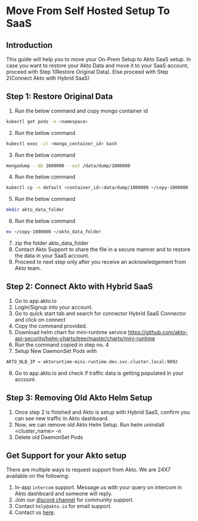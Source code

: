 # Move From Self Hosted Setup To SaaS

## **Introduction**

This guide will help you to move your On-Prem Setup to Akto SaaS setup. 
In case you want to restore your Akto Data and move it to your SaaS account, proceed with Step 1(Restore Original Data). Else proceed with Step 2(Connect Akto with Hybrid SaaS)

## Step 1: Restore Original Data

1. Run the below command and copy mongo container id
```bash 
kubectl get pods -n <namespace> 
```
2. Run the below command 
```bash 
kubectl exec -it <mongo_container_id> bash  
```
3. Run the below command 
```bash 
mongodump --db 1000000 --out /data/dump/1000000 
```
4. Run the below command 
```bash 
kubectl cp -n default <container_id>:data/dump/1000000 ~/copy-1000000 -n <namespace> 
```
5. Run the below command  
```bash 
mkdir akto_data_folder 
```
6. Run the below command  
```bash 
mv ~/copy-1000000 ~/akto_data_folder 
```
7. zip the folder akto_data_folder
8. Contact Akto Support to share the file in a secure manner and to restore the data in your SaaS account.
9. Proceed to next step only after you receive an acknowledgement from Akto team.

## Step 2: Connect Akto with Hybrid SaaS

1. Go to app.akto.io
2. Login/Signup into your account.
3. Go to quick start tab and search for connector Hybrid SaaS Connector and click on connect
4. Copy the command provided.
5. Download helm chart for mini-runtime service 
	https://github.com/akto-api-security/helm-charts/tree/master/charts/mini-runtime
6. Run the command copied in step no. 4
7. Setup New DaemonSet Pods with 
```bash
AKTO_NLB_IP = aktoruntime-mini-runtime.dev.svc.cluster.local:9092
```
8. Go to app.akto.io and check if traffic data is getting populated in your account.

## Step 3: Removing Old Akto Helm Setup

1. Once step 2 is finished and Akto is setup with Hybrid SaaS, confirm you can see new traffic in Akto dashboard.
2. Now,  we can remove old Akto Helm Setup. Run helm uninstall <cluster_name> -n <namespace>
3. Delete old DaemonSet Pods

## Get Support for your Akto setup

There are multiple ways to request support from Akto. We are 24X7 available on the following:

1. In-app `intercom` support. Message us with your query on intercom in Akto dashboard and someone will reply.
2. Join our [discord channel](https://www.akto.io/community) for community support.
3. Contact `help@akto.io` for email support.
4. Contact us [here](https://www.akto.io/contact-us).
